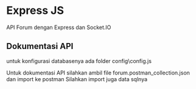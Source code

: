# Express JS

API Forum dengan Express dan Socket.IO

## Dokumentasi API

untuk konfigurasi databasenya ada folder config\config.js

Untuk dokumentasi API silahkan ambil file forum.postman_collection.json dan import ke postman
Silahkan import juga data sqlnya